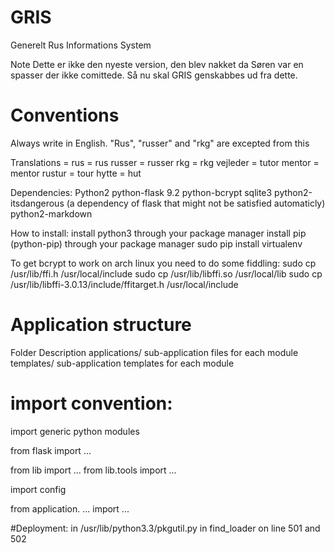 GRIS
====

Generelt Rus Informations System

Note
Dette er ikke den nyeste version, den blev nakket da Søren var en spasser der ikke comittede.
Så nu skal GRIS genskabbes ud fra dette.


# Conventions

Always write in English.
"Rus", "russer" and "rkg" are excepted from this

Translations
<Danish> = <English>
rus      = rus
russer   = russer
rkg      = rkg
vejleder = tutor
mentor   = mentor
rustur   = tour
hytte    = hut

Dependencies:
Python2
python-flask 9.2
python-bcrypt
sqlite3
python2-itsdangerous (a dependency of flask that might not be satisfied automaticly)
python2-markdown


How to install:
install python3 through your package manager
install pip (python-pip) through your package manager
sudo pip install virtualenv

To get bcrypt to work on arch linux you need to do some fiddling:
sudo cp /usr/lib/ffi.h /usr/local/include
sudo cp /usr/lib/libffi.so /usr/local/lib
sudo cp /usr/lib/libffi-3.0.13/include/ffitarget.h /usr/local/include


# Application structure
Folder                      Description
applications/               sub-application files for each module
templates/<application>     sub-application templates for each module


# import convention:
import generic python modules

from flask import ...

from lib import ...
from lib.tools import ...

import config

from application. ... import ...



#Deployment:
in /usr/lib/python3.3/pkgutil.py
in find_loader on line 501 and 502
